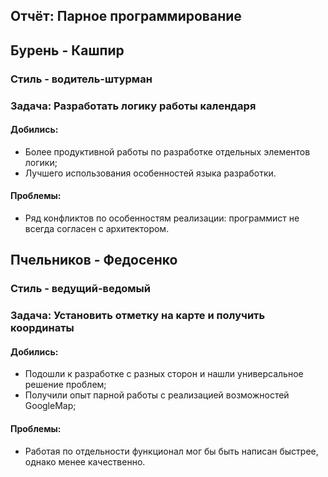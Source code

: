## Отчёт: Парное программирование
## Бурень - Кашпир
### Стиль - водитель-штурман
### Задача: Разработать логику работы календаря 
#### Добились: 
* Более продуктивной работы по разработке отдельных элементов логики;
* Лучшего использования особенностей языка разработки.
#### Проблемы:
* Ряд конфликтов по особенностям реализации: программист не всегда согласен с архитектором.

## Пчельников - Федосенко
### Стиль - ведущий-ведомый
### Задача: Установить отметку на карте и получить координаты
#### Добились: 
* Подошли к разработке с разных сторон и нашли универсальное решение проблем;
* Получили опыт парной работы с реализацией возможностей GoogleMap;
#### Проблемы:
* Работая по отдельности функционал мог бы быть написан быстрее, однако менее качественно.
